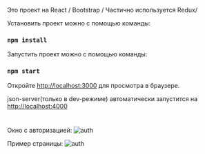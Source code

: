 Это проект на React / Bootstrap / Частично используется Redux/

Установить проект можно с помощью команды:

### `npm install`

Запустить проект можно с помощью команды:
### `npm start`

Откройте [http://localhost:3000](http://localhost:3000) для просмотра в браузере.

json-server(только в dev-режиме) автоматически запустится на  [http://localhost:4000](http://localhost:4000)

#


Окно с авторизацией:
![auth](https://i.ibb.co/S36XvX3/auth.png)

Пример страницы:
![auth](https://i.ibb.co/2gZqNyt/dog-page.png)